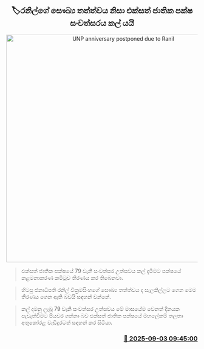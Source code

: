 <p align='center'><b><h2 align='center' title='UNP anniversary postponed due to Ranil's health condition'>🏷රනිල්ගේ සෞඛ්‍ය තත්ත්වය නිසා එක්සත් ජාතික පක්ෂ සංවත්සරය කල් යයි</h2></b></p>
<p align='center'><img src='https://helakuru.sgp1.cdn.digitaloceanspaces.com/esana/images/lib/unp-archived.jpg' width='600' alt='UNP anniversary postponed due to Ranil's health condition'></p>

> එක්සත් ජාතික පක්ෂයේ 79 වැනි සංවත්සර උත්සවය කල් දැමීමට පක්ෂයේ කළමනාකරණ කමිටුව තීරණය කර තිබෙනවා.

> හිටපු ජනාධිපති රනිල් වික්‍රමසිංහගේ සෞඛ්‍ය තත්ත්වය ද සැලකිල්ලට ගෙන මෙම තීරණය ගෙන ඇති බවයි සඳහන් වන්නේ.

> කල් දමනු ලැබූ 79 වැනි සංවත්සර උත්සවය මේ මාසයේම වෙනත් දිනයක පැවැත්වීමට පියවර ගන්නා බව එක්සත් ජාතික පක්ෂයේ මහලේකම් තලතා අතුකෝරළ වැඩිදුරටත් සඳහන් කර සිටියා.



<h3 align='right'><a href='https://www.helakuru.lk/esana/p/113292/'>📅 2025-09-03 09:45:00</a></h3>
